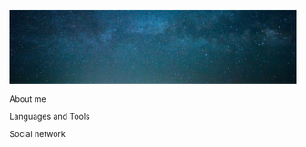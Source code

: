 [![Header](https://github.com/rof1an/rof1an/blob/main/assets/header.jpg)](https://vk.com/zosik_667)

About me

Languages and Tools

Social network
